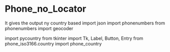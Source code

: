 # Phone_no_Locator
It gives the output ny country based
import json
import phonenumbers
from phonenumbers import geocoder

import pycountry
from tkinter import Tk, Label, Button, Entry
from phone_iso3166.country import phone_country
